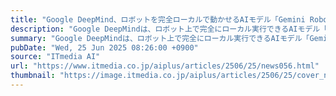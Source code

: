 ```yaml
---
title: "Google DeepMind、ロボットを完全ローカルで動かせるAIモデル「Gemini Robotics On-Device」を初期リリース"
description: "Google DeepMindは、ロボット上で完全にローカル実行できるAIモデル「Gemini Robotics On-Device」を初期リリースした。ネットワーク接続に依存せず低遅延で動作するため、オフライン環境でのロボット活用が期待される。"
summary: "Google DeepMindは、ロボット上で完全にローカル実行できるAIモデル「Gemini Robotics On-Device」を初期リリースした。ネットワーク接続に依存せず低遅延で動作するため、オフライン環境でのロボット活用が期待される。"
pubDate: "Wed, 25 Jun 2025 08:26:00 +0900"
source: "ITmedia AI"
url: "https://www.itmedia.co.jp/aiplus/articles/2506/25/news056.html"
thumbnail: "https://image.itmedia.co.jp/aiplus/articles/2506/25/cover_news056.jpg"
---
```



